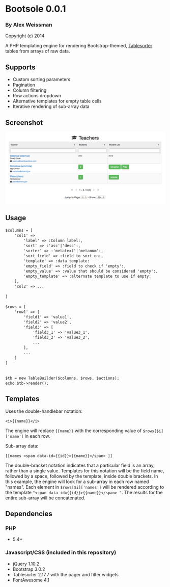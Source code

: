 # Bootsole 0.0.1

### By Alex Weissman

Copyright (c) 2014

A PHP templating engine for rendering Bootstrap-themed, [Tablesorter](https://mottie.github.io/tablesorter/docs/) tables from arrays of raw data.

## Supports

- Custom sorting parameters
- Pagination
- Column filtering
- Row actions dropdown
- Alternative templates for empty table cells
- Iterative rendering of sub-array data

## Screenshot

![Tablebuilder](/screenshots/tablebuilder.png "Tablebuilder")


## Usage

````
$columns = [
    'col1' =>
        'label' => :Column label:,
        'sort' => :'asc'|'desc':,
        'sorter' => :'metatext'|'metanum':,
        'sort_field' => :field to sort on:,
        'template' => :data template:
        'empty_field' => :field to check if 'empty':,
        'empty_value' => :value that should be considered 'empty':,
        'empty_template' => :alternate template to use if empty:
    ],
    'col2' => ...

]

$rows = [
    'row1' => [
        'field1' => 'value1',
        'field2' => 'value2',
        'field3' => [
            'field3_1' => 'value3_1',
            'field3_2' => 'value3_2',
            ...
        ],
        ...
    ]
]


$tb = new TableBuilder($columns, $rows, $actions);
echo $tb->render();

````

## Templates

Uses the double-handlebar notation:

````
<i>{{name}}</i>
````

The engine will replace `{{name}}` with the corresponding value of `$rows[$i]['name']` in each row.

Sub-array data:

````
[[names <span data-id={{id}}>{{name}}</span> ]]
````

The double-bracket notation indicates that a particular field is an array, rather than a single value.  Templates for this notation will be the field name, followed by a space, followed by the template, inside double brackets.
In this example, the engine will look for a sub-array in each row named "names".  Each element in `$rows[$i]['names']` will be rendered according to the template `"<span data-id={{id}}>{{name}}</span> "`.  The results for the entire sub-array will be concatenated.


## Dependencies

### PHP
- 5.4+

### Javascript/CSS (included in this repository)
- jQuery 1.10.2
- Bootstrap 3.0.2
- Tablesorter 2.17.7 with the pager and filter widgets
- FontAwesome 4.1

